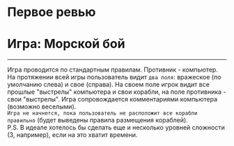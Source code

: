 # Первое ревью	

# Игра: Морской бой
***
Игра проводится по стандартным правилам. Противник - компьютер. На протяжении всей игры пользователь видит `два поля`: вражеское (по умолчанию слева) и свое (справа). На своем поле игрок видит все прошлые "выстрелы" компьютера и свои корабли, на поле противника - свои "выстрелы". Игра сопровождается комментариями компьютера (возможно веселыми).  
`Игра не начнется, пока пользователь не расположит все корабли правильно` (будет выведены правила размещения кораблей).  
P.S. В идеале хотелось бы сделать еще и несколько уровней сложности (3, например), если на это хватит времени.


